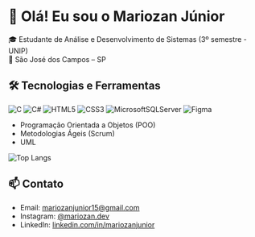 # 👋 Olá! Eu sou o Mariozan Júnior

🎓 Estudante de Análise e Desenvolvimento de Sistemas (3º semestre - UNIP)  
📍 São José dos Campos – SP  

## 🛠️ Tecnologias e Ferramentas
![C](https://img.shields.io/badge/c-%2300599C.svg?style=for-the-badge&logo=c&logoColor=white)  ![C#](https://img.shields.io/badge/c%23-%23239120.svg?style=for-the-badge&logo=csharp&logoColor=white)
![HTML5](https://img.shields.io/badge/html5-%23E34F26.svg?style=for-the-badge&logo=html5&logoColor=white) 	![CSS3](https://img.shields.io/badge/css3-%231572B6.svg?style=for-the-badge&logo=css3&logoColor=white)
 ![MicrosoftSQLServer](https://img.shields.io/badge/Microsoft%20SQL%20Server-CC2927?style=for-the-badge&logo=microsoft%20sql%20server&logoColor=white)
 ![Figma](https://img.shields.io/badge/figma-%23F24E1E.svg?style=for-the-badge&logo=figma&logoColor=white)

- Programação Orientada a Objetos (POO)
- Metodologias Ágeis (Scrum)
- UML
  
![Top Langs](https://github-readme-stats.vercel.app/api/top-langs/?username=MariozanJr&layout=compact)


## 📫 Contato
- Email: mariozanjunior15@gmail.com  
- Instagram: [@mariozan.dev](https://www.instagram.com/mariozan.dev/)  
- LinkedIn: [linkedin.com/in/mariozanjunior](https://www.linkedin.com/in/mariozanjunior/)
